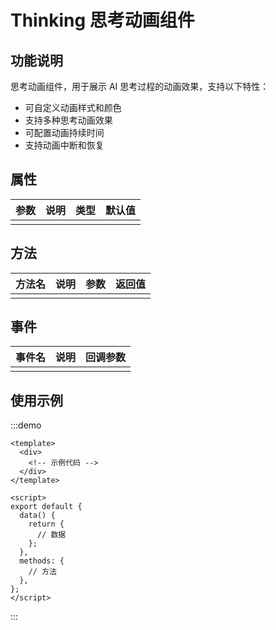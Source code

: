 # Thinking 思考动画组件

## 功能说明

思考动画组件，用于展示 AI 思考过程的动画效果，支持以下特性：

- 可自定义动画样式和颜色
- 支持多种思考动画效果
- 可配置动画持续时间
- 支持动画中断和恢复

## 属性

| 参数 | 说明 | 类型 | 默认值 |
| ---- | ---- | ---- | ------ |
|      |      |      |        |

## 方法

| 方法名 | 说明 | 参数 | 返回值 |
| ------ | ---- | ---- | ------ |
|        |      |      |        |

## 事件

| 事件名 | 说明 | 回调参数 |
| ------ | ---- | -------- |
|        |      |          |

## 使用示例

:::demo

```vue
<template>
  <div>
    <!-- 示例代码 -->
  </div>
</template>

<script>
export default {
  data() {
    return {
      // 数据
    };
  },
  methods: {
    // 方法
  },
};
</script>
```

:::
